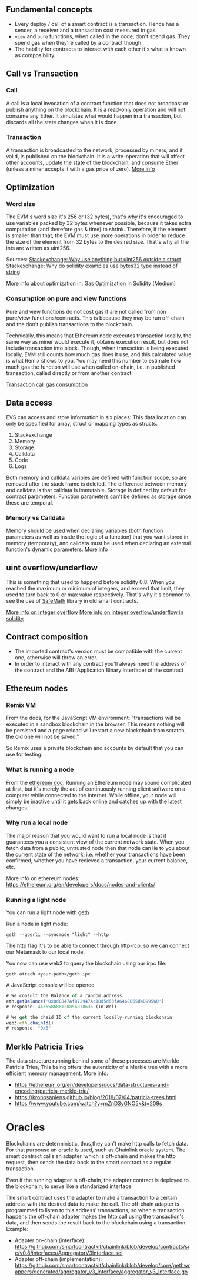 ## Fundamental concepts
- Every deploy / call of a smart contract is a transaction. Hence has a sender, a receiver and a transaction cost measured in gas.
- `view` and `pure` functions, when called in the code, don't spend gas. They spend gas when they're called by a contract though.
- The hability for contracts to interact with each other it's what is known as composibility.

## Call vs Transaction
### Call
A call is a local invocation of a contract function that does not broadcast or publish anything on the blockchain.
It is a read-only operation and will not consume any Ether. It simulates what would happen in a transaction, but discards all the state changes when it is done.

### Transaction
A transaction is broadcasted to the network, processed by miners, and if valid, is published on the blockchain.
It is a write-operation that will affect other accounts, update the state of the blockchain, and consume Ether (unless a miner accepts it with a gas price of zero).
[More info](https://ethereum.stackexchange.com/questions/765/what-is-the-difference-between-a-transaction-and-a-call)


## Optimization
### Word size
The EVM's word size it's 256 or (32 bytes), that's why it's encouraged to use variables packed by 32 bytes whenever possible, because it takes extra computation (and therefore gas & time) to shrink. Therefore, if the element is smaller than that, the EVM must use more operations in order to reduce the size of the element from 32 bytes to the desired size. That's why all the ints are written as uint256.

Sources:
[Stackexchange: Why use anything but uint256 outside a struct](https://ethereum.stackexchange.com/questions/77153/why-use-anything-but-uint256-int256-outside-of-a-struct#77154)
[Stackexchange: Why do solidity examples use bytes32 type instead of string](https://ethereum.stackexchange.com/questions/3795/why-do-solidity-examples-use-bytes32-type-instead-of-string)

More info about optimization in: [Gas Optimization in Solidity (Medium)](https://medium.com/coinmonks/gas-optimization-in-solidity-part-i-variables-9d5775e43dde)

### Consumption on pure and view functions
Pure and view functions do not cost gas if are not called from non pure/view functions/contracts. This is because they may be run off-chain and the don't publish transactions to the blockchain.

Technically, this means that Ethereum node executes transaction locally, the same way as miner would execute it, obtains execution result, but does not include transaction into block. Though, when transaction is being executed locally, EVM still counts how much gas does it use, and this calculated value is what Remix shows to you. You may need this number to estimate how much gas the function will use when called on-chain, i.e. in published transaction, called directly or from another contract.

[Transaction call gas consumption](https://ethereum.stackexchange.com/questions/69024/transaction-function-call-gas-consumption)

## Data access
EVS can access and store information in six places:
This data location can only be specified for array, struct or mapping types as structs.
1. Stackexchange
2. Memory
3. Storage
4. Calldata
5. Code
6. Logs

Both memory and calldata varibles are defined with function scope, so are removed after the stack frame is deleted.
The difference between memory and calldata is that calldata is immutable.
Storage is defined by default for contract parameters. Function parameters can't be defined as storage since these are temporal.

### Memory vs Calldata
Memory should be used when declaring variables (both function parameters as well as inside the logic of a function) that you want stored in memory (temporary), and calldata must be used when declaring an external function's dynamic parameters.
[More info](https://ethereum.stackexchange.com/questions/74442/when-should-i-use-calldata-and-when-should-i-use-memory)

## uint overflow/underflow
This is something that used to happend before solidity 0.8. When you reached the maximum or minimum of integers, and exceed that limit, they used to turn back to 0 or max value respectively. That's why it's common to see the use of  [SafeMath](https://github.com/OpenZeppelin/openzeppelin-contracts/blob/master/contracts/utils/math/SafeMath.sol) library in old smart contracts.

[More info on integer overflow](https://en.wikipedia.org/wiki/Integer_overflow)
[More info on integer overflow/underflow in solidity](https://ethereum.stackexchange.com/questions/83226/integer-underflow-overflow)

## Contract composition

- The imported contract's version must be compatible with the current one, otherwise will throw an error.
- In order to interact with any contract you'll always need the address of the contract and the ABI (Application Binary Interface) of the contract

## Ethereum nodes
### Remix VM
From the docs, for the JavaScript VM environment:
"transactions will be executed in a sandbox blockchain in the browser. This means nothing will be persisted and a page reload will restart a new blockchain from scratch, the old one will not be saved."

So Remix uses a private blockchain and accounts by default that you can use for testing.

### What is running a node
From the [ethereum doc](https://ethereum.org/en/run-a-node/): Running an Ethereum node may sound complicated at first, but it's merely the act of continuously running client software on a computer while connected to the internet. While offline, your node will simply be inactive until it gets back online and catches up with the latest changes.

### Why run a local node
The major reason that you would want to run a local node is that it guarantees you a consistent view of the current network state. When you fetch data from a public, untrusted node then that node can lie to you about the current state of the network; i.e. whether your transactions have been confirmed, whether you have recieved a transaction, your current balance, etc.

 More info on ethereum nodes: https://ethereum.org/en/developers/docs/nodes-and-clients/

### Running a light node
You can run a light node with [geth](https://geth.ethereum.org/downloads)

Run a node in light mode: 
```
geth --goerli --syncmode "light" --http
```
The http flag it's to be able to connect through http-rcp, so we can connect our Metamask to our local node.

You now can use web3 to query the blockchain using our irpc file:
```
geth attach <your-path>/geth.ipc
```

A JavaScript console will be opened

```javascript
# We consult the Balance of a random address:
eth.getBalance('0x8dC847Af872947Ac18d5d63fA646EB65d4D99560')
# response: 443558686120856878635 (In Wei)

# We get the chaid ID of the current locally-running blockchain:
web3.eth.chainId()
# response: "0x5"
```

## Merkle Patricia Tries
The data structure running behind some of these processes are Merkle Patricia Tries, This being offers the autenticity of a Merkle tree with a more efficient memory management.
More info:
- https://ethereum.org/en/developers/docs/data-structures-and-encoding/patricia-merkle-trie/
- https://kronosapiens.github.io/blog/2018/07/04/patricia-trees.html
- https://www.youtube.com/watch?v=mZnD3yGNO5k&t=209s


# Oracles
Blockchains are deterministic, thus,they can't make http calls to fetch data. For that purpouse an oracle is used, such as Chainlink oracle system.
The smart contract calls an adapter, which is off-chain and makes the http request, then sends the data back to the smart contract as a regular transaction.

Even if the running adapter is off-chain, the adapter contract is deployed to the blockchain, to serve like a standarized interface.

The smart contract uses the adapter to make a transaction to a certain address with the desired data to make the call. 
The off-chain adapter is programmed to listen to this address' transactions, so when a transaction happens the off-chain adapter makes the http call using the transaction's data, and then sends the result back to the blockchain using a transaction.
Example:
- Adapter on-chain (interface): https://github.com/smartcontractkit/chainlink/blob/develop/contracts/src/v0.8/interfaces/AggregatorV3Interface.sol
- Adapter off-chain (implementation): https://github.com/smartcontractkit/chainlink/blob/develop/core/gethwrappers/generated/aggregator_v3_interface/aggregator_v3_interface.go
